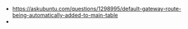 - https://askubuntu.com/questions/1298995/default-gateway-route-being-automatically-added-to-main-table
- 
